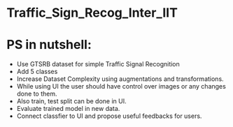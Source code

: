 # Traffic_Sign_Recog_Inter_IIT

# PS in nutshell:
* Use GTSRB dataset for simple Traffic Signal Recognition
* Add 5 classes
* Increase Dataset Complexity using augmentations and transformations.
* While using UI the user should have control over images or any changes done to them.
* Also train, test split can be done in UI.
* Evaluate trained model in new data.
* Connect classfier to UI and propose useful feedbacks for users.
